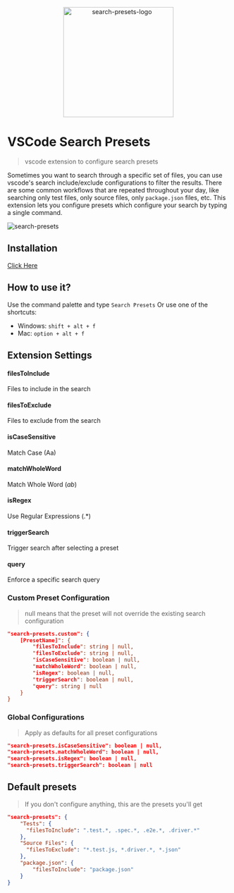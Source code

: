 <p align="center">
  <img width="250px" src="https://user-images.githubusercontent.com/11733036/191082260-cb3820c5-b335-4ead-bf8f-31db8d68b278.png" alt="search-presets-logo"/>
</p>

# VSCode Search Presets

> vscode extension to configure search presets

Sometimes you want to search through a specific set of files, you can use vscode's search include/exclude configurations to filter the results.
There are some common workflows that are repeated throughout your day, like searching only test files, only source files, only `package.json` files, etc.
This extension lets you configure presets which configure your search by typing a single command.

![search-presets](https://user-images.githubusercontent.com/11733036/190897640-1f961c10-43e5-4ed7-8552-5c6e377f9483.gif)

## Installation

[Click Here](https://marketplace.visualstudio.com/items?itemName=ranyitz.search-presets)

## How to use it?

Use the command palette and type `Search Presets` Or use one of the shortcuts:

- Windows: `shift + alt + f`
- Mac: `option + alt + f`

## Extension Settings

#### filesToInclude

Files to include in the search

#### filesToExclude

Files to exclude from the search

#### isCaseSensitive

Match Case (Aa)

#### matchWholeWord

Match Whole Word (_ab_)

#### isRegex

Use Regular Expressions (.\*)

#### triggerSearch

Trigger search after selecting a preset

#### query

Enforce a specific search query

### Custom Preset Configuration

> null means that the preset will not override the existing search configuration

```json
"search-presets.custom": {
    [PresetName]": {
        "filesToInclude": string | null,
        "filesToExclude": string | null,
        "isCaseSensitive": boolean | null,
        "matchWholeWord": boolean | null,
        "isRegex": boolean | null,
        "triggerSearch": boolean | null,
        "query": string | null
    }
}
```

### Global Configurations

> Apply as defaults for all preset configurations

```json
"search-presets.isCaseSensitive": boolean | null,
"search-presets.matchWholeWord": boolean | null,
"search-presets.isRegex": boolean | null,
"search-presets.triggerSearch": boolean | null
```

## Default presets

> If you don't configure anything, this are the presets you'll get

```json
"search-presets": {
    "Tests": {
      "filesToInclude": ".test.*, .spec.*, .e2e.*, .driver.*"
    },
    "Source Files": {
      "filesToExclude": "*.test.js, *.driver.*, *.json"
    },
    "package.json": {
        "filesToInclude": "package.json"
    }
}
```
